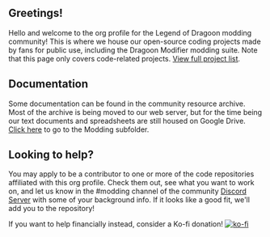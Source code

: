 ## Greetings! 
Hello and welcome to the org profile for the Legend of Dragoon modding community! This is where we house our open-source coding projects made by fans for public use, including the Dragoon Modifier modding suite. Note that this page only covers code-related projects. [View full project list](https://legendofdragoon.org/projects/).

## Documentation
Some documentation can be found in the community resource archive. Most of the archive is being moved to our web server, but for the time being our text documents and spreadsheets are still housed on Google Drive. [Click here](https://drive.google.com/drive/u/0/folders/1V73BC8X9j_FW1lo6DiQI7FXDzhmQ77wM) to go to the Modding subfolder.
<!--
If we have any documentation within our repositories, those should be mentioned as well. Actually, is it best if we put all modding-related documentation on these repositories? Or should we keep them separate in a place like Google Drive (as we currently do) or even our web server? What's considered best-practice?
-->

## Looking to help?
You may apply to be a contributor to one or more of the code repositories affiliated with this org profile. Check them out, see what you want to work on, and let us know in the #modding channel of the community [Discord Server](https://discord.gg/rQWXgK5) with some of your background info. If it looks like a good fit, we'll add you to the repository!

If you want to help financially instead, consider a Ko-fi donation! [![ko-fi](https://ko-fi.com/img/githubbutton_sm.svg)](https://ko-fi.com/J3J0DVKST)



<!--

**Here are some ideas to get you started:**

🙋‍♀️ A short introduction - what is your organization all about?
🌈 Contribution guidelines - how can the community get involved?
👩‍💻 Useful resources - where can the community find your docs? Is there anything else the community should know?
🍿 Fun facts - what does your team eat for breakfast?
🧙 Remember, you can do mighty things with the power of [Markdown](https://docs.github.com/github/writing-on-github/getting-started-with-writing-and-formatting-on-github/basic-writing-and-formatting-syntax)
-->
